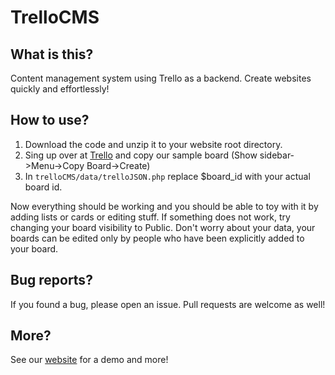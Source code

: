 # TrelloCMS

## What is this?

Content management system using Trello as a backend. Create websites quickly
and effortlessly!

## How to use?

1. Download the code and unzip it to your website root directory.
2. Sing up over at [Trello](http://trello.com) and copy our sample board (Show
   sidebar->Menu->Copy Board->Create)
3. In `trelloCMS/data/trelloJSON.php` replace $board_id with your actual board
   id.

Now everything should be working and you should be able to toy with it by
adding lists or cards or editing stuff. If something does not work, try
changing your board visibility to Public. Don't worry about your data, your
boards can be edited only by people who have been explicitly added to your
board.

## Bug reports?

If you found a bug, please open an issue. Pull requests are welcome as well!

## More?

See our [website](http://trellocms.net) for a demo and more!

